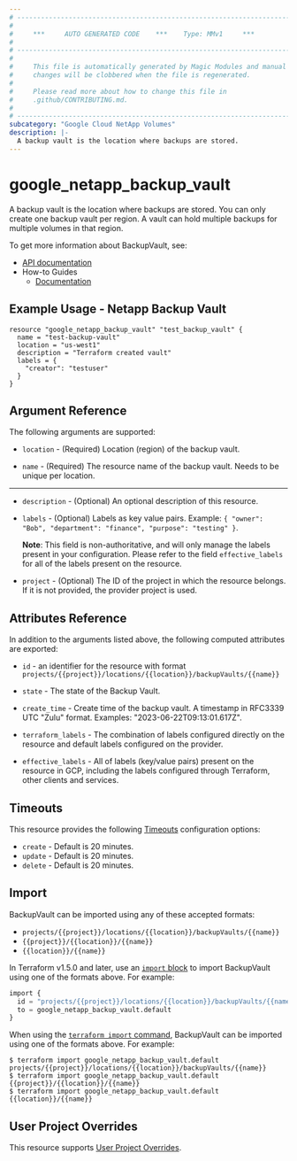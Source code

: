 ```yaml
---
# ----------------------------------------------------------------------------
#
#     ***     AUTO GENERATED CODE    ***    Type: MMv1     ***
#
# ----------------------------------------------------------------------------
#
#     This file is automatically generated by Magic Modules and manual
#     changes will be clobbered when the file is regenerated.
#
#     Please read more about how to change this file in
#     .github/CONTRIBUTING.md.
#
# ----------------------------------------------------------------------------
subcategory: "Google Cloud NetApp Volumes"
description: |-
  A backup vault is the location where backups are stored.
---
```


# google_netapp_backup_vault

A backup vault is the location where backups are stored. You can only create one backup vault per region.
A vault can hold multiple backups for multiple volumes in that region.


To get more information about BackupVault, see:

* [API documentation](https://cloud.google.com/netapp/volumes/docs/reference/rest/v1/projects.locations.backupVaults)
* How-to Guides
    * [Documentation](https://cloud.google.com/netapp/volumes/docs/protect-data/about-volume-backups)

## Example Usage - Netapp Backup Vault


```hcl
resource "google_netapp_backup_vault" "test_backup_vault" {
  name = "test-backup-vault"
  location = "us-west1"
  description = "Terraform created vault"
  labels = { 
    "creator": "testuser"
  }
}
```

## Argument Reference

The following arguments are supported:


* `location` -
  (Required)
  Location (region) of the backup vault.

* `name` -
  (Required)
  The resource name of the backup vault. Needs to be unique per location.


- - -


* `description` -
  (Optional)
  An optional description of this resource.

* `labels` -
  (Optional)
  Labels as key value pairs. Example: `{ "owner": "Bob", "department": "finance", "purpose": "testing" }`.

  **Note**: This field is non-authoritative, and will only manage the labels present in your configuration.
  Please refer to the field `effective_labels` for all of the labels present on the resource.

* `project` - (Optional) The ID of the project in which the resource belongs.
    If it is not provided, the provider project is used.



## Attributes Reference

In addition to the arguments listed above, the following computed attributes are exported:

* `id` - an identifier for the resource with format `projects/{{project}}/locations/{{location}}/backupVaults/{{name}}`

* `state` -
  The state of the Backup Vault.

* `create_time` -
  Create time of the backup vault. A timestamp in RFC3339 UTC "Zulu" format. Examples: "2023-06-22T09:13:01.617Z".

* `terraform_labels` -
  The combination of labels configured directly on the resource
   and default labels configured on the provider.

* `effective_labels` -
  All of labels (key/value pairs) present on the resource in GCP, including the labels configured through Terraform, other clients and services.


## Timeouts

This resource provides the following
[Timeouts](https://developer.hashicorp.com/terraform/plugin/sdkv2/resources/retries-and-customizable-timeouts) configuration options:

- `create` - Default is 20 minutes.
- `update` - Default is 20 minutes.
- `delete` - Default is 20 minutes.

## Import


BackupVault can be imported using any of these accepted formats:

* `projects/{{project}}/locations/{{location}}/backupVaults/{{name}}`
* `{{project}}/{{location}}/{{name}}`
* `{{location}}/{{name}}`


In Terraform v1.5.0 and later, use an [`import` block](https://developer.hashicorp.com/terraform/language/import) to import BackupVault using one of the formats above. For example:

```tf
import {
  id = "projects/{{project}}/locations/{{location}}/backupVaults/{{name}}"
  to = google_netapp_backup_vault.default
}
```

When using the [`terraform import` command](https://developer.hashicorp.com/terraform/cli/commands/import), BackupVault can be imported using one of the formats above. For example:

```
$ terraform import google_netapp_backup_vault.default projects/{{project}}/locations/{{location}}/backupVaults/{{name}}
$ terraform import google_netapp_backup_vault.default {{project}}/{{location}}/{{name}}
$ terraform import google_netapp_backup_vault.default {{location}}/{{name}}
```

## User Project Overrides

This resource supports [User Project Overrides](https://registry.terraform.io/providers/hashicorp/google/latest/docs/guides/provider_reference#user_project_override).
